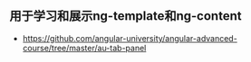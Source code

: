 ## 用于学习和展示ng-template和ng-content

- https://github.com/angular-university/angular-advanced-course/tree/master/au-tab-panel
